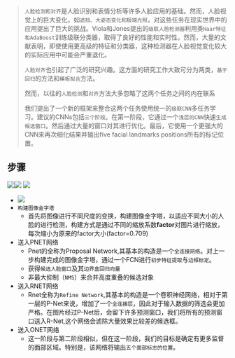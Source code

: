 > `人脸检测和对齐`是人脸识别和表情分析等许多人脸应用的基础。然而，人脸视觉上的巨大变化，如`遮挡、大姿态变化和极端光照`，对这些任务在现实世界中的应用提出了巨大的挑战。Viola和Jones提出的`级联人脸检测器`利用类`Haar特征和AdaBoost`训练级联分类器，取得了良好的性能和实时性。然而，大量的文献表明，即使使用更高级的特征和分类器，这种检测器在人脸视觉变化较大的实际应用中可能会严重退化。
>
> `人脸对齐`也引起了广泛的研究兴趣。这方面的研究工作大致可分为两类，`基于回归`的方法和`模板拟合`方法。
>
> 然而，以往的`人脸检测`和`对齐`方法大多忽略了这两个任务之间的内在联系
>
> 我们提出了一个新的框架来整合这两个任务使用统一的`级联CNN`多任务学习。建议的CNNs包括`三个阶段`。在第一阶段，它通过一个`浅层的CNN`快速`生成候选窗口`。然后通过大量的窗口对其进行优化。最后，它使用一个更强大的CNN来再次细化结果并输出five facial landmarks positions所有的标记位置。

## 步骤

 ![](https://pic.downk.cc/item/5f15256114195aa5942026ef.png)![](https://pic.downk.cc/item/5f13ec2114195aa594c59b28.png)
![](https://pic.downk.cc/item/5f13ec2114195aa594c59b2a.png)

+ ![](https://pic.downk.cc/item/5f13fc9b14195aa594ca2fe9.png)
+ `构建图像金字塔`
  + 首先将图像进行不同尺度的变换，构建图像金字塔，以适应不同大小的人脸的进行检测，构建方式是通过不同的缩放系数**factor**对图片进行缩放，每次缩小为原来的factor大小(factor=0.709)
+ 送入PNET网络
  + Pnet的全称为Proposal Network,其基本的构造是一个`全连接网络`。对上一步构建完成的图像金字塔，通过一个FCN进行`初步特征提取`与`边框标定`。
  + 获得`候选人脸窗口`及其`边界盒回归向量`
  + 非最大抑制（`NMS`）来合并高度重叠的候选对象
+ 送入RNET网络
  + Rnet全称为`Refine Network`,其基本的构造是一个卷积神经网络，相对于第一层的P-Net来说，增加了一个`全连接层`，因此对于输入数据的筛选会更加严格。在图片经过P-Net后，会留下许多预测窗口，我们将所有的预测窗口送入R-Net,这个网络会滤除大量效果比较差的候选框。
+ 送入ONET网络
  + 这一阶段与第二阶段相似，但在这一阶段，我们的目标是确定有更多监督的面部区域。特别是，该网络将输出`五个面部标志的位置`。